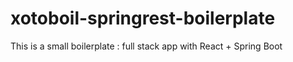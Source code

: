 # xotoboil-springrest-boilerplate

This is a small boilerplate : full stack app with React + Spring Boot
